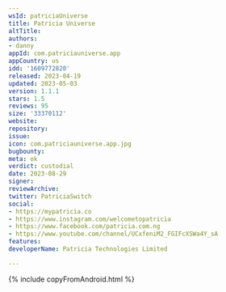 ```yaml
---
wsId: patriciaUniverse
title: Patricia Universe
altTitle: 
authors:
- danny
appId: com.patriciauniverse.app
appCountry: us
idd: '1609772820'
released: 2023-04-19
updated: 2023-05-03
version: 1.1.1
stars: 1.5
reviews: 95
size: '33370112'
website: 
repository: 
issue: 
icon: com.patriciauniverse.app.jpg
bugbounty: 
meta: ok
verdict: custodial
date: 2023-08-29
signer: 
reviewArchive: 
twitter: PatriciaSwitch
social:
- https://mypatricia.co
- https://www.instagram.com/welcometopatricia
- https://www.facebook.com/patricia.com.ng
- https://www.youtube.com/channel/UCxfeniM2_FGIFcXSWa4Y_sA
features: 
developerName: Patricia Technologies Limited

---
```


{% include copyFromAndroid.html %}